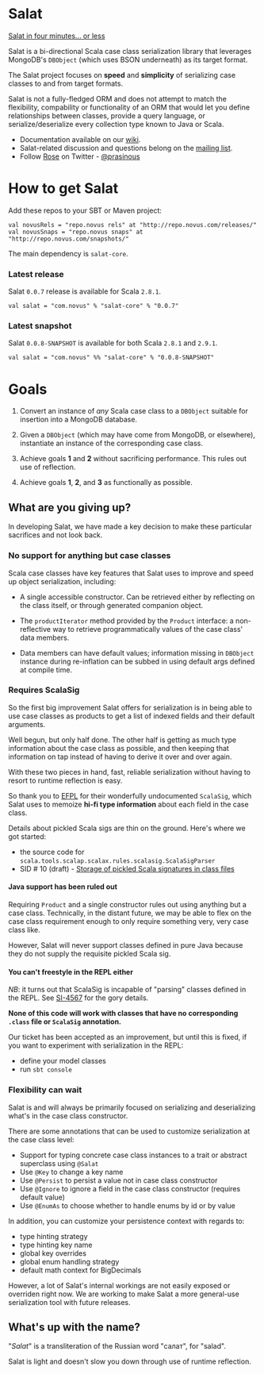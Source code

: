 # Salat

[Salat in four minutes... or less][lightning-talk]

Salat is a bi-directional Scala case class serialization library that leverages
MongoDB's `DBObject` (which uses BSON underneath) as its target format.

The Salat project focuses on **speed** and **simplicity** of serializing case classes to and from target formats.

Salat is not a fully-fledged ORM and does not attempt to match the flexibility, compability or functionality of an ORM
that would let you define relationships between classes, provide a query language, or serialize/deserialize every collection
type known to Java or Scala.

- Documentation available on our [wiki][wiki].
- Salat-related discussion and questions belong on the [mailing list][mailing-list].
- Follow [Rose][rktoomey] on Twitter - [@prasinous][rkt-twitter]

# How to get Salat

Add these repos to your SBT or Maven project:

    val novusRels = "repo.novus rels" at "http://repo.novus.com/releases/"
    val novusSnaps = "repo.novus snaps" at "http://repo.novus.com/snapshots/"

The main dependency is `salat-core`.

### Latest release

Salat `0.0.7` release is available for Scala `2.8.1`.

    val salat = "com.novus" % "salat-core" % "0.0.7"

### Latest snapshot

Salat `0.0.8-SNAPSHOT` is available for both Scala `2.8.1` and `2.9.1`.

    val salat = "com.novus" %% "salat-core" % "0.0.8-SNAPSHOT"

# Goals

1. Convert an instance of *any* Scala case class to a `DBObject`
suitable for insertion into a MongoDB database.

2. Given a `DBObject` (which may have come from MongoDB, or
elsewhere), instantiate an instance of the corresponding case class.

3. Achieve goals **1** and **2** without sacrificing performance. This rules out use of reflection.

4. Achieve goals **1**, **2**, and **3** as functionally as possible.

## What are you giving up?

In developing Salat, we have made a key decision to make these particular sacrifices and not look back.

### No support for anything but case classes

Scala case classes have key features that Salat uses to improve and speed up object serialization, including:

- A single accessible constructor. Can be retrieved either by reflecting on the class itself, or through generated companion
  object.

- The `productIterator` method provided by the `Product` interface: a non-reflective way to retrieve
  programmatically values of the case class' data members.

- Data members can have default values; information missing in
  `DBObject` instance during re-inflation can be subbed in using
  default args defined at compile time.

### Requires ScalaSig

So the first big improvement Salat offers for serialization is in being able to use case classes as products to get a
list of indexed fields and their default arguments.

Well begun, but only half done.  The other half is getting as much type information about the case class as possible, and
then keeping that information on tap instead of having to derive it over and over again.

With these two pieces in hand, fast, reliable serialization without having to resort to runtime reflection is easy.

So thank you to [EFPL][efpl] for their wonderfully undocumented `ScalaSig`, which Salat uses to memoize **hi-fi type
information** about each field in the case class.

Details about pickled Scala sigs are thin on the ground.  Here's where we got started:

- the source code for `scala.tools.scalap.scalax.rules.scalasig.ScalaSigParser`
- SID # 10 (draft) - [Storage of pickled Scala signatures in class files][sid10]

#### Java support has been ruled out

Requiring `Product` and a single constructor rules out using anything but a case class.  Technically, in the distant future,
we may be able to flex on the case class requirement enough to only require something very, very case class like.

However, Salat will never support classes defined in pure Java because they do not supply the requisite pickled Scala sig.

#### You can't freestyle in the REPL either

*NB*: it turns out that ScalaSig is incapable of "parsing" classes defined in the REPL.  See [SI-4567](https://issues.scala-lang.org/browse/SI-4567)
for the gory details.

 **None of this code will work with classes that have no corresponding `.class` file or `ScalaSig` annotation.**

Our ticket has been accepted as an improvement, but until this is fixed, if you want to experiment with serialization
in the REPL:

 - define your model classes
 - run `sbt console`

### Flexibility can wait

Salat is and will always be primarily focused on serializing and deserializing what's in the case class constructor.

There are some annotations that can be used to customize serialization at the case class level:

- Support for typing concrete case class instances to a trait or abstract superclass using `@Salat`
- Use `@Key` to change a key name
- Use `@Persist` to persist a value not in case class constructor
- Use `@Ignore` to ignore a field in the case class constructor (requires default value)
- Use `@EnumAs` to choose whether to handle enums by id or by value

In addition, you can customize your persistence context with regards to:

 - type hinting strategy
 - type hinting key name
 - global key overrides
 - global enum handling strategy
 - default math context for BigDecimals

However, a lot of Salat's internal workings are not easily exposed or overriden right now.  We are working to make Salat
a more general-use serialization tool with future releases.


## What's up with the name?

"*Salat*" is a transliteration of the Russian word "салат", for
"salad".

Salat is light and doesn't slow you down through use of runtime reflection.

[wiki]: https://github.com/novus/salat/wiki
[mailing-list]: http://groups.google.com/group/scala-salat
[lightning-talk]: http://repo.novus.com/salat-presentation
[rkt-twitter]: http://twitter.com/prasinous
[rktoomey]: https://github.com/rktoomey
[efpl]: http://www.epfl.ch/
[sid10]: http://www.scala-lang.org/sid/10

